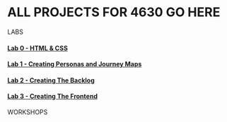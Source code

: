 # ALL PROJECTS FOR 4630 GO HERE

LABS
#### <a href="https://github.com/mtwbusiness102/ACCTMIS-4630-LAB-1"> Lab 0 - HTML & CSS </a>
#### <a href="https://github.com/mtwbusiness102/ACCTMIS-4630-LAB-1"> Lab 1 - Creating Personas and Journey Maps </a>
#### <a href="https://github.com/HIDDEN-DRUM"> Lab 2 - Creating The Backlog </a>
#### <a href="https://github.com/HIDDEN-DRUM/HIDDEN-DRUM-WEB"> Lab 3 - Creating The Frontend </a>








WORKSHOPS



